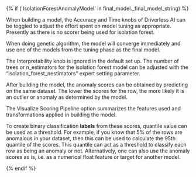 {% if ('IsolationForestAnomalyModel' in final_model._final_model_string) %}

When building a model, the Accuracy and Time knobs of Driverless AI can be toggled to adjust the effort spent on model tuning as appropriate. Presently as there is no scorer being used for isolation forest. 

When doing genetic algorithm, the model will converge immediately and use one of the models from the tuning phase as the final model. 

The Interpretability knob is ignored in the default set up. The number of trees or n_estimators for the isolation forest model can be adjusted with the “isolation_forest_nestimators” expert setting parameter.

After building the model, the anomaly scores can be obtained by predicting on the same dataset. The lower the scores for the row, the more likely it is an outlier or anomaly as determined by the model. 

The Visualize Scoring Pipeline option summarizes the features used and transformations applied in building the model.

To create binary classification **labels** from these scores, quantile value can be used as a threshold. For example, if you know that 5% of the rows are anomalous in your dataset, then this can be used to calculate the 95th quantile of the scores. This quantile can act as a threshold to classify each row as being an anomaly or not. Alternatively, one can also use the anomaly scores as is, i.e. as a numerical float feature or target for another model.


{% endif %}
